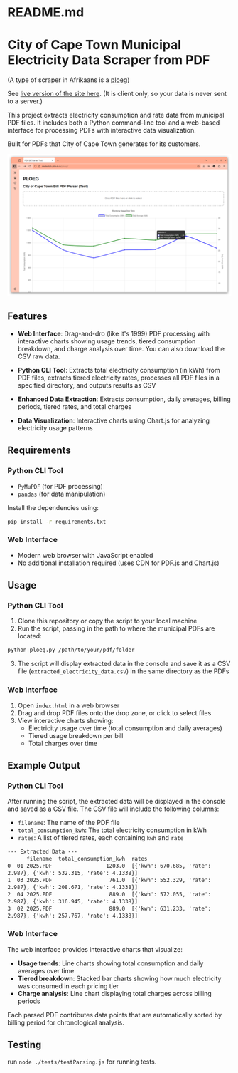 # README.md

# City of Cape Town Municipal Electricity Data Scraper from PDF

(A type of scraper in Afrikaans is a [ploeg](https://af.wikipedia.org/wiki/Ploeg))

See [live version of the site here](https://diederikjh.github.io/ploeg/).  (It is client only, so your data is never sent to a server.)

This project extracts electricity consumption and rate data from municipal PDF files. It includes both a Python command-line tool and a web-based interface for processing PDFs with interactive data visualization.

Built for PDFs that City of Cape Town generates for its customers.

![Ploeg Web Interface](img/ploeg.png)

## Features

- **Web Interface**: Drag-and-dro (like it's 1999) PDF processing with interactive charts showing usage trends, tiered consumption breakdown, and charge analysis over time.  You can also download the CSV raw data.

- **Python CLI Tool**: Extracts total electricity consumption (in kWh) from PDF files, extracts tiered electricity rates, processes all PDF files in a specified directory, and outputs results as CSV

- **Enhanced Data Extraction**: Extracts consumption, daily averages, billing periods, tiered rates, and total charges
- **Data Visualization**: Interactive charts using Chart.js for analyzing electricity usage patterns

## Requirements

### Python CLI Tool
- `PyMuPDF` (for PDF processing)
- `pandas` (for data manipulation)

Install the dependencies using:
```bash
pip install -r requirements.txt
```

### Web Interface
- Modern web browser with JavaScript enabled
- No additional installation required (uses CDN for PDF.js and Chart.js)

## Usage

### Python CLI Tool
1. Clone this repository or copy the script to your local machine
2. Run the script, passing in the path to where the municipal PDFs are located:

```bash
python ploeg.py /path/to/your/pdf/folder
```

3. The script will display extracted data in the console and save it as a CSV file (`extracted_electricity_data.csv`) in the same directory as the PDFs

### Web Interface
1. Open `index.html` in a web browser
2. Drag and drop PDF files onto the drop zone, or click to select files
3. View interactive charts showing:
   - Electricity usage over time (total consumption and daily averages)
   - Tiered usage breakdown per bill
   - Total charges over time


## Example Output

### Python CLI Tool
After running the script, the extracted data will be displayed in the console and saved as a CSV file. The CSV file will include the following columns:

- `filename`: The name of the PDF file
- `total_consumption_kwh`: The total electricity consumption in kWh
- `rates`: A list of tiered rates, each containing `kwh` and `rate`

```
--- Extracted Data ---
      filename  total_consumption_kwh  rates
0  01 2025.PDF                 1203.0  [{'kwh': 670.685, 'rate': 2.987}, {'kwh': 532.315, 'rate': 4.1338}]
1  03 2025.PDF                  761.0  [{'kwh': 552.329, 'rate': 2.987}, {'kwh': 208.671, 'rate': 4.1338}]
2  04 2025.PDF                  889.0  [{'kwh': 572.055, 'rate': 2.987}, {'kwh': 316.945, 'rate': 4.1338}]
3  02 2025.PDF                  889.0  [{'kwh': 631.233, 'rate': 2.987}, {'kwh': 257.767, 'rate': 4.1338}]
```

### Web Interface
The web interface provides interactive charts that visualize:
- **Usage trends**: Line charts showing total consumption and daily averages over time
- **Tiered breakdown**: Stacked bar charts showing how much electricity was consumed in each pricing tier
- **Charge analysis**: Line chart displaying total charges across billing periods

Each parsed PDF contributes data points that are automatically sorted by billing period for chronological analysis.


## Testing

run `node ./tests/testParsing.js` for running tests.
